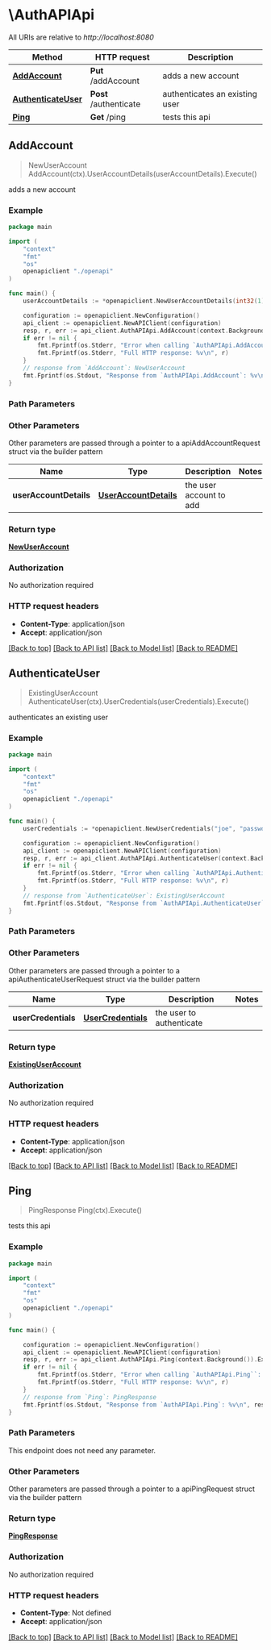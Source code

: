 # \AuthAPIApi

All URIs are relative to *http://localhost:8080*

Method | HTTP request | Description
------------- | ------------- | -------------
[**AddAccount**](AuthAPIApi.md#AddAccount) | **Put** /addAccount | adds a new account
[**AuthenticateUser**](AuthAPIApi.md#AuthenticateUser) | **Post** /authenticate | authenticates an existing user
[**Ping**](AuthAPIApi.md#Ping) | **Get** /ping | tests this api



## AddAccount

> NewUserAccount AddAccount(ctx).UserAccountDetails(userAccountDetails).Execute()

adds a new account



### Example

```go
package main

import (
    "context"
    "fmt"
    "os"
    openapiclient "./openapi"
)

func main() {
    userAccountDetails := *openapiclient.NewUserAccountDetails(int32(1), "joe", "password") // UserAccountDetails | the user account to add (optional)

    configuration := openapiclient.NewConfiguration()
    api_client := openapiclient.NewAPIClient(configuration)
    resp, r, err := api_client.AuthAPIApi.AddAccount(context.Background()).UserAccountDetails(userAccountDetails).Execute()
    if err != nil {
        fmt.Fprintf(os.Stderr, "Error when calling `AuthAPIApi.AddAccount``: %v\n", err)
        fmt.Fprintf(os.Stderr, "Full HTTP response: %v\n", r)
    }
    // response from `AddAccount`: NewUserAccount
    fmt.Fprintf(os.Stdout, "Response from `AuthAPIApi.AddAccount`: %v\n", resp)
}
```

### Path Parameters



### Other Parameters

Other parameters are passed through a pointer to a apiAddAccountRequest struct via the builder pattern


Name | Type | Description  | Notes
------------- | ------------- | ------------- | -------------
 **userAccountDetails** | [**UserAccountDetails**](UserAccountDetails.md) | the user account to add | 

### Return type

[**NewUserAccount**](NewUserAccount.md)

### Authorization

No authorization required

### HTTP request headers

- **Content-Type**: application/json
- **Accept**: application/json

[[Back to top]](#) [[Back to API list]](../README.md#documentation-for-api-endpoints)
[[Back to Model list]](../README.md#documentation-for-models)
[[Back to README]](../README.md)


## AuthenticateUser

> ExistingUserAccount AuthenticateUser(ctx).UserCredentials(userCredentials).Execute()

authenticates an existing user



### Example

```go
package main

import (
    "context"
    "fmt"
    "os"
    openapiclient "./openapi"
)

func main() {
    userCredentials := *openapiclient.NewUserCredentials("joe", "password") // UserCredentials | the user to authenticate (optional)

    configuration := openapiclient.NewConfiguration()
    api_client := openapiclient.NewAPIClient(configuration)
    resp, r, err := api_client.AuthAPIApi.AuthenticateUser(context.Background()).UserCredentials(userCredentials).Execute()
    if err != nil {
        fmt.Fprintf(os.Stderr, "Error when calling `AuthAPIApi.AuthenticateUser``: %v\n", err)
        fmt.Fprintf(os.Stderr, "Full HTTP response: %v\n", r)
    }
    // response from `AuthenticateUser`: ExistingUserAccount
    fmt.Fprintf(os.Stdout, "Response from `AuthAPIApi.AuthenticateUser`: %v\n", resp)
}
```

### Path Parameters



### Other Parameters

Other parameters are passed through a pointer to a apiAuthenticateUserRequest struct via the builder pattern


Name | Type | Description  | Notes
------------- | ------------- | ------------- | -------------
 **userCredentials** | [**UserCredentials**](UserCredentials.md) | the user to authenticate | 

### Return type

[**ExistingUserAccount**](ExistingUserAccount.md)

### Authorization

No authorization required

### HTTP request headers

- **Content-Type**: application/json
- **Accept**: application/json

[[Back to top]](#) [[Back to API list]](../README.md#documentation-for-api-endpoints)
[[Back to Model list]](../README.md#documentation-for-models)
[[Back to README]](../README.md)


## Ping

> PingResponse Ping(ctx).Execute()

tests this api



### Example

```go
package main

import (
    "context"
    "fmt"
    "os"
    openapiclient "./openapi"
)

func main() {

    configuration := openapiclient.NewConfiguration()
    api_client := openapiclient.NewAPIClient(configuration)
    resp, r, err := api_client.AuthAPIApi.Ping(context.Background()).Execute()
    if err != nil {
        fmt.Fprintf(os.Stderr, "Error when calling `AuthAPIApi.Ping``: %v\n", err)
        fmt.Fprintf(os.Stderr, "Full HTTP response: %v\n", r)
    }
    // response from `Ping`: PingResponse
    fmt.Fprintf(os.Stdout, "Response from `AuthAPIApi.Ping`: %v\n", resp)
}
```

### Path Parameters

This endpoint does not need any parameter.

### Other Parameters

Other parameters are passed through a pointer to a apiPingRequest struct via the builder pattern


### Return type

[**PingResponse**](PingResponse.md)

### Authorization

No authorization required

### HTTP request headers

- **Content-Type**: Not defined
- **Accept**: application/json

[[Back to top]](#) [[Back to API list]](../README.md#documentation-for-api-endpoints)
[[Back to Model list]](../README.md#documentation-for-models)
[[Back to README]](../README.md)

